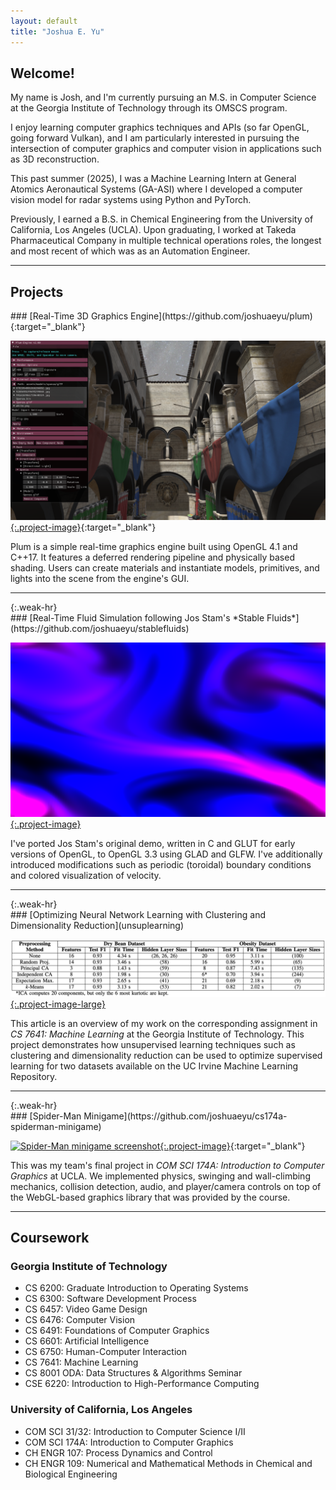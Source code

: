 ```yaml
---
layout: default
title: "Joshua E. Yu"
---
```


## Welcome!

My name is Josh, and I'm currently pursuing an M.S. in Computer Science at the Georgia Institute of Technology through its OMSCS program.

I enjoy learning computer graphics techniques and APIs (so far OpenGL, going forward Vulkan), and I am particularly interested in pursuing the intersection of computer graphics and computer vision in applications such as 3D reconstruction.

This past summer (2025), I was a Machine Learning Intern at General Atomics Aeronautical Systems (GA-ASI) where I developed a computer vision model for radar systems using Python and PyTorch.

Previously, I earned a B.S. in Chemical Engineering from the University of California, Los Angeles (UCLA). Upon graduating, I worked at Takeda Pharmaceutical Company in multiple technical operations roles, the longest and most recent of which was as an Automation Engineer.

---

## Projects

<article markdown="block">
### [Real-Time 3D Graphics Engine](https://github.com/joshuaeyu/plum){:target="_blank"}

[![Plum graphics engine screenshot](/images/screenshot_demo1.png "Plum graphics engine screenshot"){:.project-image}](https://github.com/joshuaeyu/plum){:target="_blank"}

Plum is a simple real-time graphics engine built using OpenGL 4.1 and C++17. It features a deferred rendering pipeline and physically based shading. Users can create materials and instantiate models, primitives, and lights into the scene from the engine's GUI.
</article>

<hr>{:.weak-hr}

<article markdown="block">
### [Real-Time Fluid Simulation following Jos Stam's *Stable Fluids*](https://github.com/joshuaeyu/stablefluids)

[!["Fluid simulation screenshot"](/images/stablefluids.png "Fluid simulation screenshot"){:.project-image}](https://github.com/joshuaeyu/stablefluids)

I've ported Jos Stam's original demo, written in C and GLUT for early versions of OpenGL, to OpenGL 3.3 using GLAD and GLFW. I've additionally introduced modifications such as periodic (toroidal) boundary conditions and colored visualization of velocity.
</article>

<hr>{:.weak-hr}

<article markdown="block">
### [Optimizing Neural Network Learning with Clustering and Dimensionality Reduction](unsuplearning)

[!["Neural network performance table"](/images/neuralnetwork_dimred_clustering.png "Neural network performance table"){:.project-image-large}](unsuplearning)

This article is an overview of my work on the corresponding assignment in *CS 7641: Machine Learning* at the Georgia Institute of Technology. This project demonstrates how unsupervised learning techniques such as clustering and dimensionality reduction can be used to optimize supervised learning for two datasets available on the UC Irvine Machine Learning Repository.
</article>

<hr>{:.weak-hr}

<article markdown="block">
### [Spider-Man Minigame](https://github.com/joshuaeyu/cs174a-spiderman-minigame)

[![Spider-Man minigame screenshot](/images/screenshot1.png "Spider-Man minigame screenshot"){:.project-image}](https://github.com/joshuaeyu/cs174a-spiderman-minigame){:target="_blank"}

This was my team's final project in *COM SCI 174A: Introduction to Computer Graphics* at UCLA. We implemented physics, swinging and wall-climbing mechanics, collision detection, audio, and player/camera controls on top of the WebGL-based graphics library that was provided by the course.
</article>

<hr>

## Coursework

### Georgia Institute of Technology

* CS 6200: Graduate Introduction to Operating Systems
* CS 6300: Software Development Process
* CS 6457: Video Game Design
* CS 6476: Computer Vision
* CS 6491: Foundations of Computer Graphics
* CS 6601: Artificial Intelligence
* CS 6750: Human-Computer Interaction
* CS 7641: Machine Learning
* CS 8001 ODA: Data Structures & Algorithms Seminar
* CSE 6220: Introduction to High-Performance Computing

### University of California, Los Angeles

* COM SCI 31/32: Introduction to Computer Science I/II
* COM SCI 174A: Introduction to Computer Graphics
* CH ENGR 107: Process Dynamics and Control
* CH ENGR 109: Numerical and Mathematical Methods in Chemical and Biological Engineering